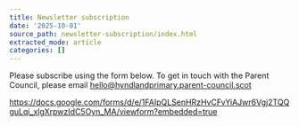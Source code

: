 ```yaml
---
title: Newsletter subscription
date: '2025-10-01'
source_path: newsletter-subscription/index.html
extracted_mode: article
categories: []
---
```

Please subscribe using the form below. To get in touch with the Parent Council, please email [hello@hyndlandprimary.parent-council.scot](mailto:hello@hyndlandprimary.parent-council.scot)

https://docs.google.com/forms/d/e/1FAIpQLSenHRzHvCFvYiAJwr6Vgj2TQQguLqi_xlgXrpwzIdC5Oyn_MA/viewform?embedded=true
